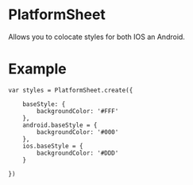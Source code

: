 # PlatformSheet

Allows you to colocate styles for both IOS an Android.


# Example

```
var styles = PlatformSheet.create({
    
    baseStyle: {
        backgroundColor: '#FFF'
    },
    android.baseStyle = {
        backgroundColor: '#000'
    },
    ios.baseStyle = {
        backgroundColor: '#DDD'
    }

})
```

